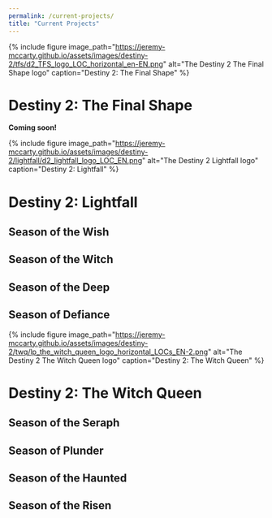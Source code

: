 ```yaml
---
permalink: /current-projects/
title: "Current Projects"
---
```


{% include figure image_path="https://jeremy-mccarty.github.io/assets/images/destiny-2/tfs/d2_TFS_logo_LOC_horizontal_en-EN.png" alt="The Destiny 2 The Final Shape logo" caption="Destiny 2: The Final Shape" %}

# Destiny 2: The Final Shape
**Coming soon!**

{% include figure image_path="https://jeremy-mccarty.github.io/assets/images/destiny-2/lightfall/d2_lightfall_logo_LOC_EN.png" alt="The Destiny 2 Lightfall logo" caption="Destiny 2: Lightfall" %}
# Destiny 2: Lightfall
## Season of the Wish

## Season of the Witch

## Season of the Deep

## Season of Defiance

{% include figure image_path="https://jeremy-mccarty.github.io/assets/images/destiny-2/twq/lp_the_witch_queen_logo_horizontal_LOCs_EN-2.png" alt="The Destiny 2 The Witch Queen logo" caption="Destiny 2: The Witch Queen" %}
# Destiny 2: The Witch Queen
## Season of the Seraph

## Season of Plunder

## Season of the Haunted

## Season of the Risen